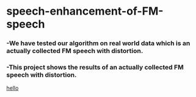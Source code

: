 # speech-enhancement-of-FM-speech
### -We have tested our algorithm on real world data which is an actually collected FM speech with distortion.
### -This project shows the results of an actually collected FM speech with distortion.

[hello](https://github.com/YingMa-cc/speech-enhancement-of-FM-speech/blob/result/Audio/index.html)  


